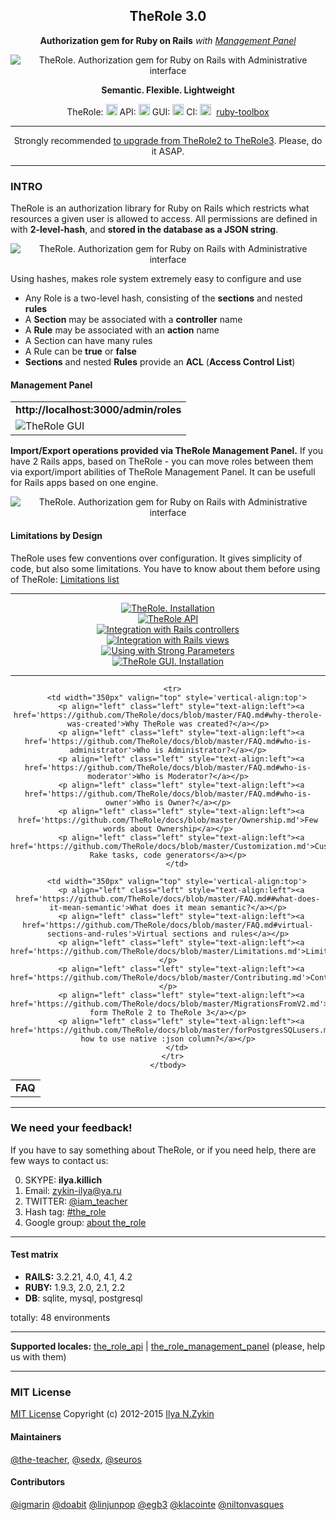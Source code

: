 <h2 align="center" class='center' style="text-align:center">
  TheRole 3.0
</h2>

<p align="center" class='center' style="text-align:center">
  <b>Authorization gem for Ruby on Rails</b>
  <i>with <a href="https://github.com/TheRole/TheRoleManagementPanelBootstrap3">Management Panel</a></i>
</p>

<p align="center" class='center' style="text-align:center">
  <img src="https://raw.githubusercontent.com/TheRole/docs/master/images/the_role.png" alt="TheRole. Authorization gem for Ruby on Rails with Administrative interface">
</p>

<p align="center" class='center' style="text-align:center">
  <b>Semantic. Flexible. Lightweight</b>
</p>

<div align="center" class='center' style="text-align:center">
TheRole: <a href="http://badge.fury.io/rb/the_role"><img src="https://badge.fury.io/rb/the_role.svg" alt="Gem Version" height="18"></a>
API: <a href="http://badge.fury.io/rb/the_role_api"><img src="https://badge.fury.io/rb/the_role_api.svg" alt="Gem Version" height="18"></a>
GUI: <a href="http://badge.fury.io/rb/the_role_management_panel"><img src="https://badge.fury.io/rb/the_role_management_panel.svg" alt="Gem Version" height="18"></a>
CI: <a href="https://travis-ci.org/TheRole/DummyApp"><img src="https://travis-ci.org/TheRole/DummyApp.svg?branch=master" alt="Build Status" height="18"></a>
&nbsp;<a href="https://www.ruby-toolbox.com/categories/rails_authorization">ruby-toolbox</a>
</div>

<hr>
<p align="center" class='center' style="text-align:center">
  Strongly recommended <a href='https://github.com/TheRole/docs/blob/master/MigrationsFromV2.md'>to upgrade from TheRole2 to TheRole3</a>. Please, do it ASAP.
</p>
<hr>

### INTRO

TheRole is an authorization library for Ruby on Rails which restricts what resources a given user is allowed to access. All permissions are defined in with **2-level-hash**, and **stored in the database as a JSON string**.

<p align="center" class='center' style="text-align:center">
  <img src="https://raw.githubusercontent.com/TheRole/docs/master/images/hash2string.png" alt="TheRole. Authorization gem for Ruby on Rails with Administrative interface">
</p>

Using hashes, makes role system extremely easy to configure and use

* Any Role is a two-level hash, consisting of the <b>sections</b> and nested <b>rules</b>
* A <b>Section</b> may be associated with a <b>controller</b> name
* A <b>Rule</b> may be associated with an <b>action</b> name
* A Section can have many rules
* A Rule can be <b>true</b> or <b>false</b>
* <b>Sections</b> and nested <b>Rules</b> provide an <b>ACL</b> (<b>Access Control List</b>)

#### Management Panel

<table>
<tr>
  <td>
    <b>http://localhost:3000/admin/roles</b>
  </td>
</tr>
<tr>
  <td>
    <img src="https://raw.githubusercontent.com/TheRole/docs/master/images/gui.png?2" alt="TheRole GUI">
  </td>
</tr>
</table>

**Import/Export operations provided via TheRole Management Panel.** If you have 2 Rails apps, based on TheRole - you can move roles between them via export/import abilities of TheRole Management Panel.
It can be usefull for Rails apps based on one engine.

<div align="center" class='center' style="text-align:center">
  <img src="https://raw.githubusercontent.com/TheRole/docs/master/images/import_export.png" alt="TheRole. Authorization gem for Ruby on Rails with Administrative interface">
</div>

#### Limitations by Design

TheRole uses few conventions over configuration.
It gives simplicity of code, but also some limitations.
You have to know about them before using of TheRole:
<a href="https://github.com/TheRole/docs/blob/master/Limitations.md">Limitations list</a>

<hr>

<div align="center" class='center' style="text-align:center">
  <a href="https://github.com/TheRole/docs/blob/master/TheRoleInstallation.md">
    <img src="https://raw.githubusercontent.com/TheRole/docs/master/images/install.png?2" alt="TheRole. Installation">
  </a>
</div>

<div align="center" class='center' style="text-align:center">
  <a href="https://github.com/TheRole/docs/blob/master/TheRoleAPI.md">
    <img src="https://raw.githubusercontent.com/TheRole/docs/master/images/api.png" alt="TheRole API">
  </a>
</div>

<div align="center" class='center' style="text-align:center">
  <a href="https://github.com/TheRole/docs/blob/master/IntegrationWithRailsControllers.md">
    <img src="https://raw.githubusercontent.com/TheRole/docs/master/images/int_ctrl.png" alt="Integration with Rails controllers">
  </a>
</div>

<div align="center" class='center' style="text-align:center">
  <a href="https://github.com/TheRole/docs/blob/master/IntegrationWithRailsViews.md">
    <img src="https://raw.githubusercontent.com/TheRole/docs/master/images/int_views.png" alt="Integration with Rails views">
  </a>
</div>

<div align="center" class='center' style="text-align:center">
  <a href="https://github.com/TheRole/docs/blob/master/UsingWithStrongParameters.md">
    <img src="https://raw.githubusercontent.com/TheRole/docs/master/images/int_params.png" alt="Using with Strong Parameters">
  </a>
</div>

<div align="center" class='center' style="text-align:center">
  <a href="https://github.com/TheRole/docs/blob/master/TheRoleGuiInstallation.md">
    <img src="https://raw.githubusercontent.com/TheRole/docs/master/images/install_gui.png" alt="TheRole GUI. Installation">
  </a>
</div>

<hr>

<div align="center" class='center' style="text-align:center">
  <table>
    <tbody>
      <tr>
        <td colspan="2">
          <b>FAQ</b>
        </td>
      </tr>

      <tr>
        <td width="350px" valign="top" style='vertical-align:top'>
          <p align="left" class="left" style="text-align:left"><a href='https://github.com/TheRole/docs/blob/master/FAQ.md#why-therole-was-created'>Why TheRole was created?</a></p>
          <p align="left" class="left" style="text-align:left"><a href='https://github.com/TheRole/docs/blob/master/FAQ.md#who-is-administrator'>Who is Administrator?</a></p>
          <p align="left" class="left" style="text-align:left"><a href='https://github.com/TheRole/docs/blob/master/FAQ.md#who-is-moderator'>Who is Moderator?</a></p>
          <p align="left" class="left" style="text-align:left"><a href='https://github.com/TheRole/docs/blob/master/FAQ.md#who-is-owner'>Who is Owner?</a></p>
          <p align="left" class="left" style="text-align:left"><a href='https://github.com/TheRole/docs/blob/master/Ownership.md'>Few words about Ownership</a></p>
          <p align="left" class="left" style="text-align:left"><a href='https://github.com/TheRole/docs/blob/master/Customization.md'>Customization, Rake tasks, code generators</a></p>
        </td>

        <td width="350px" valign="top" style='vertical-align:top'>
          <p align="left" class="left" style="text-align:left"><a href='https://github.com/TheRole/docs/blob/master/FAQ.md##what-does-it-mean-semantic'>What does it mean semantic?</a></p>
          <p align="left" class="left" style="text-align:left"><a href='https://github.com/TheRole/docs/blob/master/FAQ.md#virtual-sections-and-rules'>Virtual sections and rules</a></p>
          <p align="left" class="left" style="text-align:left"><a href='https://github.com/TheRole/docs/blob/master/Limitations.md'>Limitations</a></p>
          <p align="left" class="left" style="text-align:left"><a href='https://github.com/TheRole/docs/blob/master/Contributing.md'>Contributing</a></p>
          <p align="left" class="left" style="text-align:left"><a href='https://github.com/TheRole/docs/blob/master/MigrationsFromV2.md'>Migration form TheRole 2 to TheRole 3</a></p>
          <p align="left" class="left" style="text-align:left"><a href='https://github.com/TheRole/docs/blob/master/forPostgresSQLusers.md'>PSQL: how to use native :json column?</a></p>
        </td>
      </tr>
    </tbody>
  </table>
</div>

<hr>

### We need your feedback!

If you have to say something about TheRole, or if you need help, there are few ways to contact us:

0. SKYPE:    **ilya.killich**
0. Email:    zykin-ilya@ya.ru
0. TWITTER:  [@iam_teacher](https://twitter.com/iam_teacher)
0. Hash tag: [#the_role](https://twitter.com/hashtag/the_role)
0. Google group: [about the_role](https://groups.google.com/forum/#!forum/the_role)

<hr>

#### Test matrix

* **RAILS:** 3.2.21, 4.0, 4.1, 4.2
* **RUBY:** 1.9.3, 2.0, 2.1, 2.2
* **DB**: sqlite, mysql, postgresql

totally: 48 environments

<hr>

**Supported locales:**
[the_role_api](https://github.com/TheRole/the_role_api/tree/master/config/locales) |
[the_role_management_panel](https://github.com/TheRole/the_role_management_panel/tree/master/config/locales)
(please, help us with them)
<hr>

### MIT License

[MIT License](https://github.com/TheRole/docs/blob/master/LICENSE.md)
Copyright (c) 2012-2015 [Ilya N.Zykin](https://github.com/the-teacher)

#### Maintainers

[@the-teacher](https://github.com/the-teacher),
[@sedx](https://github.com/sedx),
[@seuros](https://github.com/seuros)

#### Contributors

[@igmarin](https://github.com/igmarin)
[@doabit](https://github.com/doabit)
[@linjunpop](https://github.com/linjunpop)
[@egb3](https://github.com/egb3)
[@klacointe](https://github.com/klacointe)
[@niltonvasques](https://github.com/niltonvasques)
